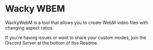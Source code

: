 # Wacky WBEM
WackyWebM is a tool that allows you to create WebM video files with changing aspect ratios.

If you're having issues or want to share your custom modes, join the Discord Server at the bottom of this Readme.
